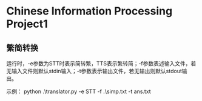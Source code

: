 # Chinese Information Processing Project1

## 繁简转换

运行时，-e参数为STT时表示简转繁，TTS表示繁转简；-f参数表述输入文件，若无输入文件则默认stdin输入；-t参数表示输出文件，若无输出则默认stdout输出。

示例：
 python .\translator.py -e STT -f .\simp.txt -t ans.txt
